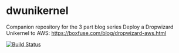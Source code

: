# dwunikernel
Companion repository for the 3 part blog series Deploy a Dropwizard Unikernel to AWS: https://boxfuse.com/blog/dropwizard-aws.html

[![Build Status](https://travis-ci.org/boxfuse/dwunikernel.svg?branch=master)](https://travis-ci.org/boxfuse/dwunikernel)